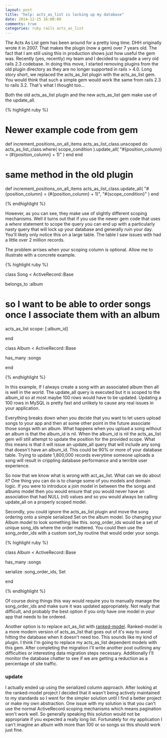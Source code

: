 ```yaml
---
layout: post
title: "help: acts_as_list is locking up my database"
date: 2014-12-25 16:00:00
comments: true
categories: ruby rails acts_as_list
---
```


The Acts As List gem has been around for a pretty long time.  DHH originally wrote it in 2007.  That makes the plugin (now a gem) over 7 years old.  The fact that I am still using this in production shows just how useful the gem was.  Recently (yes, recently) my team and I decided to upgrade a very old rails 2.3 codebase.  In doing this move, I started removing plugins from the old plugin directory as they are no longer supported in rails > 4.0.  Long story short, we replaced the acts_as_list plugin with the acts_as_list gem.  You would think that such a simple gem would work the same from rails 2.3 to rails 3.2.  That's what I thought too...

Both the old acts_as_list plugin and the new acts_as_list gem make use of the update_all. 

{% highlight ruby %}
  # Newer example code from gem
  def increment_positions_on_all_items
    acts_as_list_class.unscoped do
      acts_as_list_class.where(
        scope_condition
      ).update_all(
        "#{position_column} = (#{position_column} + 1)"
      )
    end
  end
  
  # same method in the old plugin
  def increment_positions_on_all_items
    acts_as_list_class.update_all(
      "#{position_column} = (#{position_column} + 1)",  "#{scope_condition}"
    )
  end

{% endhighlight %}

However, as you can see, they make use of slightly different scoping mechanisms.  Well it turns out that if you use the newer gem code that uses a *where* statement to scope the query you can end up with a particularly nasty query that will lock up your database and generally ruin your day.  You'll likely only notice this on a large table.  The table I saw issues with had a little over 2 million records.  

The problem arrises when your scoping column is optional.  Allow me to illustrate with a concrete example.


{% highlight ruby %}


class Song < ActiveRecord::Base

  belongs_to :album  

  # so I want to be able to order songs once I associate them with an album
  acts_as_list scope: [:album_id]

end 

class Album < ActiveRecord::Base
  
  has_many :songs

end

{% endhighlight %}

In this example, If I always create a song with an associated album then all is well in the world.  The update_all query is executed but it is scoped to the album_id so at most maybe 100 rows would have to be updated.  Updating a 100 rows in MySQL is pretty fast and unlikely to cause any real issues in your application.

Everything breaks down when you decide that you want to let users upload songs to your app and then at some other point in the future associate those songs with an album.  What happens when you upload a song without an album is that the album_id is nil.  When the album_id is nil the acts_as_list gem will still attempt to update the position for the provided scope.  What this means is that it will issue an update_all query that will include any song that doesn't have an album_id.  This could be 90% or more of your database table.  Trying to update 1,800,000 records everytime someone uploads a song will result in crippling database performance and a terrible user experience.

So now that we know what is wrong with act_as_list.  What can we do about it?  One thing you can do is to change some of you models and domain logic.  If you were to introduce a join model in between the the songs and albums model then you would ensure that you would never have an association that had NULL (nil) values and so you would always be calling update_all on a properly scoped model.

Secondly, you could ignore the acts_as_list plugin and move the song ordering onto a simple serialized Set on the album model.  So changing your Album model to look something like this.  song_order_ids would be a set of unique song_ids where the order mattered. You could then use the song_order_ids with a custom sort_by routine that would order your songs.

{% highlight ruby %}

class Album < ActiveRecord::Base
  
  has_many :songs

  serialize :song_order_ids, Set
  

end

{% endhighlight %}

Of course doing things this way would require you to manually manage the song_order_ids and make sure it was updated appropriately.  Not really that difficult, and probably the best option if you only have one model in your app that needs to be ordered. 

Another option is to replace act_as_list with [ranked-model](https://github.com/mixonic/ranked-model).  Ranked-model is a more modern version of acts_as_list that goes out of it's way to avoid hitting the database when it doesn't need too.  This sounds like my kind of plugin.  I think I'm going to replace my acts_as_list dependent models with this gem.  After completing the migration I'll write another post outlining any difficulties or interesting data migration steps necessary.  Additionally I'll monitor the database chatter to see if we are getting a reduction as a percentage of site traffic.

### update
I actually ended up using the serialized column approach.  After looking at the ranked-model project I decided that it wasn't being actively maintained to my standards so I went for the simpler solution until I find a better project or make my own abstraction.  One issue with my solution is that you can't use the normal ActiveRecord scoping mechanisms which means pagination won't work well.  So generally speaking this solution would not be appropriate if you expected a really long list.  Fortunately for my application I can't imagine an album with more than 100 or so songs so this should work just fine.




